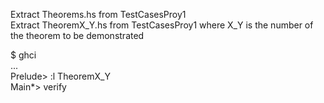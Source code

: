 Extract Theorems.hs from TestCasesProy1  
Extract TheoremX_Y.hs from TestCasesProy1 where X_Y is the number of the theorem to be demonstrated  

$ ghci  
...  
Prelude> :l TheoremX_Y  
Main*> verify  


